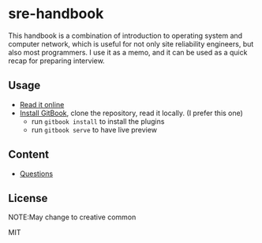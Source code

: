 # sre-handbook

This handbook is a combination of introduction to operating system and computer network,
which is useful for not only site reliability engineers, but also most programmers.
I use it as a memo, and it can be used as a quick recap for preparing interview.

## Usage

- [Read it online](https://at15.gitbooks.io/sre-handbook)
- [Install GitBook](https://github.com/GitbookIO/gitbook/blob/master/docs/setup.md),
clone the repository, read it locally. (I prefer this one)
  - run `gitbook install` to install the plugins
  - run `gitbook serve` to have live preview
  
## Content

<!-- TODO: this part should be synchronized with SUMMARY.md except the introduction part -->
* [Questions](questions/README.md)

## License

NOTE:May change to creative common

MIT
